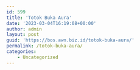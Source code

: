 ```yaml
---
id: 599
title: 'Totok Buka Aura'
date: '2023-03-04T16:19:08+00:00'
author: admin
layout: post
guid: 'https://bos.awn.biz.id/totok-buka-aura/'
permalink: /totok-buka-aura/
categories:
    - Uncategorized
---
```


